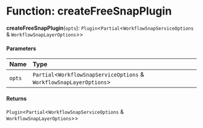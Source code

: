 # Function: createFreeSnapPlugin

**createFreeSnapPlugin**(`opts`): `Plugin`<`Partial`<`WorkflowSnapServiceOptions` & `WorkflowSnapLayerOptions`>>

#### Parameters

| Name | Type |
| :------ | :------ |
| `opts` | `Partial`<`WorkflowSnapServiceOptions` & `WorkflowSnapLayerOptions`> |

#### Returns

`Plugin`<`Partial`<`WorkflowSnapServiceOptions` & `WorkflowSnapLayerOptions`>>
